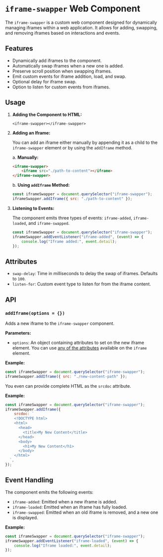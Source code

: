 # `iframe-swapper` Web Component

The `iframe-swapper` is a custom web component designed for dynamically managing iframes within a web application. It allows for adding, swapping, and removing iframes based on interactions and events.

## Features

-   Dynamically add iframes to the component.
-   Automatically swap iframes when a new one is added.
-   Preserve scroll position when swapping iframes.
-   Emit custom events for iframe addition, load, and swap.
-   Optional delay for iframe swap.
-   Option to listen for custom events from iframes.

## Usage

1. **Adding the Component to HTML:**

    `<iframe-swapper></iframe-swapper>`

2. **Adding an Iframe:**

    You can add an iframe either manually by appending it as a child to the `iframe-swapper` element or by using the `addIframe` method.

    a. **Manually:**

    ```html
    <iframe-swapper>
    	<iframe src="./path-to-content"></iframe>
    </iframe-swapper>
    ```

    b. **Using `addIframe` Method:**

    ```js
    const iframeSwapper = document.querySelector("iframe-swapper");
    iframeSwapper.addIframe({ src: "./path-to-content" });
    ```

3. **Listening to Events:**

    The component emits three types of events: `iframe-added`, `iframe-loaded`, and `iframe-swapped`.

    ```js
    const iframeSwapper = document.querySelector("iframe-swapper");
    iframeSwapper.addEventListener("iframe-added", (event) => {
    	console.log("Iframe added:", event.detail);
    });
    ```

## Attributes

-   `swap-delay`: Time in milliseconds to delay the swap of iframes. Defaults to `100`.
-   `listen-for`: Custom event type to listen for from the iframe content.

## API

### `addIframe(options = {})`

Adds a new iframe to the `iframe-swapper` component.

**Parameters:**

-   `options`: An object containing attributes to set on the new iframe element. You can use [any of the attributes](https://developer.mozilla.org/en-US/docs/Web/HTML/Element/iframe) available on the `iframe` element.

**Example:**

```js
const iframeSwapper = document.querySelector("iframe-swapper");
iframeSwapper.addIframe({ src: "./new-content-path" });
```

You even can provide complete HTML as the `srcdoc` attribute.

**Example:**

```js
const iframeSwapper = document.querySelector("iframe-swapper");
iframeSwapper.addIframe({
	srcdoc: `
    <!DOCTYPE html>
    <html>
      <head>
        <title>My New Content</title>
      </head>
      <body>
        <h1>My New Content</h1>
      </body>
    </html>
  `,
});
```

## Event Handling

The component emits the following events:

-   `iframe-added`: Emitted when a new iframe is added.
-   `iframe-loaded`: Emitted when an iframe has fully loaded.
-   `iframe-swapped`: Emitted when an old iframe is removed, and a new one is displayed.

**Example:**

```js
const iframeSwapper = document.querySelector("iframe-swapper");
iframeSwapper.addEventListener("iframe-loaded", (event) => {
	console.log("Iframe loaded:", event.detail);
});
```
